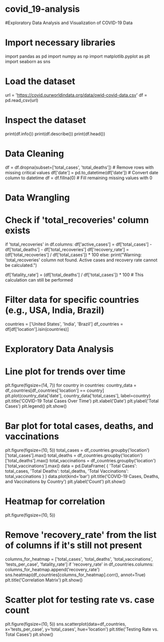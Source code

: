 # covid_19-analysis
#Exploratory Data Analysis and Visualization of COVID-19 Data
# Import necessary libraries
import pandas as pd
import numpy as np
import matplotlib.pyplot as plt
import seaborn as sns

# Load the dataset
url = 'https://covid.ourworldindata.org/data/owid-covid-data.csv'
df = pd.read_csv(url)

# Inspect the dataset
print(df.info())
print(df.describe())
print(df.head())

# Data Cleaning
df = df.dropna(subset=['total_cases', 'total_deaths'])  # Remove rows with missing critical values
df['date'] = pd.to_datetime(df['date'])  # Convert date column to datetime
df = df.fillna(0)  # Fill remaining missing values with 0

# Data Wrangling
# Check if 'total_recoveries' column exists
if 'total_recoveries' in df.columns:
    df['active_cases'] = df['total_cases'] - df['total_deaths'] - df['total_recoveries']
    df['recovery_rate'] = (df['total_recoveries'] / df['total_cases']) * 100
else:
    print("Warning: 'total_recoveries' column not found. Active cases and recovery rate cannot be calculated.")

df['fatality_rate'] = (df['total_deaths'] / df['total_cases']) * 100 # This calculation can still be performed

# Filter data for specific countries (e.g., USA, India, Brazil)
countries = ['United States', 'India', 'Brazil']
df_countries = df[df['location'].isin(countries)]

# Exploratory Data Analysis
# Line plot for trends over time
plt.figure(figsize=(14, 7))
for country in countries:
    country_data = df_countries[df_countries['location'] == country]
    plt.plot(country_data['date'], country_data['total_cases'], label=country)
plt.title('COVID-19 Total Cases Over Time')
plt.xlabel('Date')
plt.ylabel('Total Cases')
plt.legend()
plt.show()

# Bar plot for total cases, deaths, and vaccinations
plt.figure(figsize=(10, 5))
total_cases = df_countries.groupby('location')['total_cases'].max()
total_deaths = df_countries.groupby('location')['total_deaths'].max()
total_vaccinations = df_countries.groupby('location')['total_vaccinations'].max()
data = pd.DataFrame(
    {
    'Total Cases': total_cases,
    'Total Deaths': total_deaths,
    'Total Vaccinations': total_vaccinations
    }
)
data.plot(kind='bar')
plt.title('COVID-19 Cases, Deaths, and Vaccinations by Country')
plt.ylabel('Count')
plt.show()

# Heatmap for correlation
plt.figure(figsize=(10, 5))
# Remove 'recovery_rate' from the list of columns if it's still not present
columns_for_heatmap = ['total_cases', 'total_deaths', 'total_vaccinations', 'tests_per_case', 'fatality_rate']
if 'recovery_rate' in df_countries.columns:
    columns_for_heatmap.append('recovery_rate')
sns.heatmap(df_countries[columns_for_heatmap].corr(), annot=True)
plt.title('Correlation Matrix')
plt.show()

# Scatter plot for testing rate vs. case count
plt.figure(figsize=(10, 5))
sns.scatterplot(data=df_countries, x='tests_per_case', y='total_cases', hue='location')
plt.title('Testing Rate vs. Total Cases')
plt.show()
